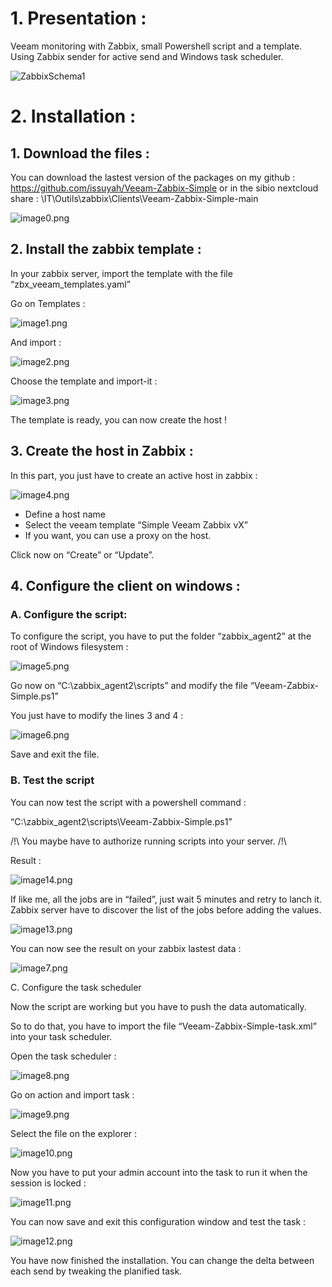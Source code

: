 # 1. Presentation :

Veeam monitoring with Zabbix, small Powershell script and a template. Using Zabbix sender for active send and Windows task scheduler.

![ZabbixSchema1](https://github.com/issuyah/Veeam-Zabbix-Simple/blob/main/assets/ZabbixSchema1.png "ZabbixSchema1")

# 2. Installation :

## 1. Download the files :

You can download the lastest version of the packages on my github : https://github.com/issuyah/Veeam-Zabbix-Simple or in the sibio nextcloud share : \IT\Outils\zabbix\Clients\Veeam-Zabbix-Simple-main

![image0.png](https://github.com/issuyah/Veeam-Zabbix-Simple/blob/main/assets/installation/image0.png "0")

## 2. Install the zabbix template :

In your zabbix server, import the template with the file “zbx_veeam_templates.yaml”

Go on Templates :

![image1.png](https://github.com/issuyah/Veeam-Zabbix-Simple/blob/main/assets/installation/image1.png "1")

And import :

![image2.png](https://github.com/issuyah/Veeam-Zabbix-Simple/blob/main/assets/installation/image2.png "2")

Choose the template and import-it :

![image3.png](https://github.com/issuyah/Veeam-Zabbix-Simple/blob/main/assets/installation/image3.png "3")

The template is ready, you can now create the host !

## 3. Create the host in Zabbix :

In this part, you just have to create an active host in zabbix :

![image4.png](https://github.com/issuyah/Veeam-Zabbix-Simple/blob/main/assets/installation/image4.png "4")

- Define a host name
- Select the veeam template “Simple Veeam Zabbix vX”
- If you want, you can use a proxy on the host.

Click now on “Create” or “Update”.

## 4. Configure the client on windows :

### A. Configure the script:

To configure the script, you have to put the folder “zabbix_agent2” at the root of Windows filesystem :

![image5.png](https://github.com/issuyah/Veeam-Zabbix-Simple/blob/main/assets/installation/image5.png "5")

Go now on “C:\zabbix_agent2\scripts” and modify the file “Veeam-Zabbix-Simple.ps1”

You just have to modify the lines 3 and 4 :

![image6.png](https://github.com/issuyah/Veeam-Zabbix-Simple/blob/main/assets/installation/image6.png "6")

Save and exit the file.

### B. Test the script

You can now test the script with a powershell command :

“C:\zabbix_agent2\scripts\Veeam-Zabbix-Simple.ps1”

/!\ You maybe have to authorize running scripts into your server. /!\

Result :

![image14.png](https://github.com/issuyah/Veeam-Zabbix-Simple/blob/main/assets/installation/image14.png "14")

If like me, all the jobs are in “failed”, just wait 5 minutes and retry to lanch it. Zabbix server have to discover the list of the jobs before adding the values.

![image13.png](https://github.com/issuyah/Veeam-Zabbix-Simple/blob/main/assets/installation/image13.png "13")

You can now see the result on your zabbix lastest data :

![image7.png](https://github.com/issuyah/Veeam-Zabbix-Simple/blob/main/assets/installation/image7.png "7")

C. Configure the task scheduler

Now the script are working but you have to push the data automatically.

So to do that, you have to import the file “Veeam-Zabbix-Simple-task.xml” into your task scheduler.

Open the task scheduler : 

![image8.png](https://github.com/issuyah/Veeam-Zabbix-Simple/blob/main/assets/installation/image8.png "8")

Go on action and import task :

![image9.png](image9.png)

Select the file on the explorer :

![image10.png](image10.png)

Now you have to put your admin account into the task to run it when the session is locked :

![image11.png](image11.png)

You can now save and exit this configuration window and test the task :

![image12.png](image12.png)

You have now finished the installation. You can change the delta between each send by tweaking the planified task.
